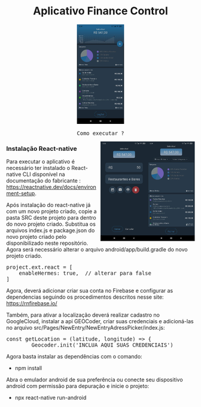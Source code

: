 <h1 align="center">Aplicativo Finance Control</h1>
<div align="center">
  <img src="https://github.com/AdilsonBND/aplicativoFinanceControl/blob/main/Screens%20App/main.png" width="25%"  />
</div>

<pre align="center">Como executar ?</pre>


<div>
  <img align="right" src="https://github.com/AdilsonBND/aplicativoFinanceControl/blob/main/Screens%20App/report.png" width="25%"  />
  <img align="right" src="https://github.com/AdilsonBND/aplicativoFinanceControl/blob/main/Screens%20App/newEntry.png" width="25%"  />
</div>
 
### Instalação React-native

Para executar o aplicativo é necessário ter instalado o React-native CLI disponível na documentação do fabricante : https://reactnative.dev/docs/environment-setup.

Após instalação do react-native já com um novo projeto criado, copie a pasta SRC deste projeto para dentro do novo projeto criado.
Substitua os arquivos index.js e package.json do novo projeto criado pelo disponibilizado neste repositório.
Agora será necessário alterar o arquivo android/app/build.gradle do novo projeto criado.

<pre>
project.ext.react = [
    enableHermes: true,  // alterar para false
]
</pre>

Agora, deverá adicionar criar sua conta no Firebase e configurar as dependencias seguindo os procedimentos descritos nesse site: https://rnfirebase.io/

Também, para ativar a localização deverá realizar cadastro no GoogleCloud, instalar a api GEOCoder, criar suas credenciais e adicioná-las no arquivo src/Pages/NewEntry/NewEntryAdressPicker/index.js:

<pre>
const getLocation = (latitude, longitude) => {
        Geocoder.init('INCLUA AQUI SUAS CREDENCIAIS')
</pre>

Agora basta instalar as dependências com o comando:
* npm install

Abra o emulador android de sua preferência ou conecte seu dispositivo android com permissão para depuração e inicie o projeto:

* npx react-native run-android







                                                                                                            
                                                                                                              


